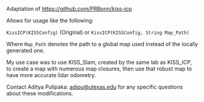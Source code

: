 Adaptation of https://github.com/PRBonn/kiss-icp

Allows for usage like the following:

```KissICP(KISSConfig)``` (Original) or ```KissICP(KISSConfig, String Map_Path)```

Where ```Map_Path``` denotes the path to a global map used instead of the locally generated one.

My use case was to use KISS_Slam, created by the same lab as KISS_ICP, to create a map with numerous map closures, then use that robust map to have more accurate lidar odometry.

Contact Aditya Pulipaka: adipu@utexas.edu for any specific questions about these modifications.
